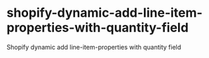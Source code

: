 # shopify-dynamic-add-line-item-properties-with-quantity-field
Shopify dynamic add line-item-properties with quantity field

